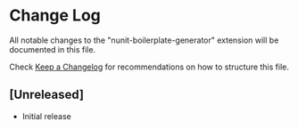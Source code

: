 # Change Log

All notable changes to the "nunit-boilerplate-generator" extension will be documented in this file.

Check [Keep a Changelog](http://keepachangelog.com/) for recommendations on how to structure this file.

## [Unreleased]

- Initial release